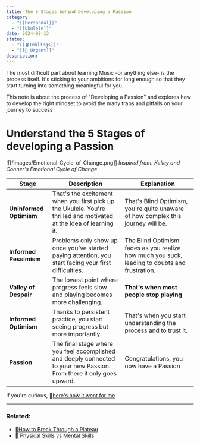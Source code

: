 ```yaml
---
title: The 5 Stages behind Developing a Passion
category:
  - "[[Personnal]]"
  - "[[Ukulele]]"
date: 2024-08-13
status:
  - "[[🪴Inklings]]"
  - "[[🚧 Urgent]]"
description: 
---
```

The most difficult part about learning Music -or anything else- is the process itself. It's sticking to your ambitions for long enough so that they start turning into something meaningful for you.


This note is about the process of "Developing a Passion" and explores how to develop the right mindset to avoid the many traps and pitfalls on your journey to success


# Understand the 5 Stages of developing a Passion

![[/images/Emotional-Cycle-of-Change.png]]
*Inspired from: Kelley and Conner's Emotional Cycle of Change* 


| Stage                   | Description                                                                                                           | Explanation                                                                                   |
| ----------------------- | --------------------------------------------------------------------------------------------------------------------- | --------------------------------------------------------------------------------------------- |
| **Uninformed Optimism** | That's the excitement when you first pick up the Ukulele. You're thrilled and motivated at the idea of learning it.   | That's Blind Optimism, you're quite unaware of how complex this journey will be.              |
| **Informed Pessimism**  | Problems only show up once you've started paying attention, you start facing your first difficulties.                 | The Blind Optimism fades as you realize how much you suck, leading to doubts and frustration. |
| **Valley of Despair**   | The lowest point where progress feels slow and playing becomes more challenging.                                      | **That's when most people stop playing**                                                      |
| **Informed Optimism**   | Thanks to persistent practice, you start seeing progress but more importantly.                                        | That's when you start understanding the process and to trust it.                              |
| **Passion**             | The final stage where you feel accomplished and deeply connected to your new Passion. From there it only goes upward. | Congratulations, you now have a Passion                                                       |


If you're curious, 📝[here's how it went for me](/notes/despairtopassion)


--- 
### Related:
- 📝[How to Break Through a Plateau](plateau)
- 📝 [Physical Skills vs Mental Skills](/notes/physical-vs-mental)